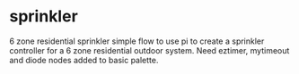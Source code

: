 # sprinkler
6 zone residential sprinkler
simple flow to use pi to create a sprinkler controller for a 6 zone residential outdoor system. Need eztimer, mytimeout and diode nodes added to basic palette. 
